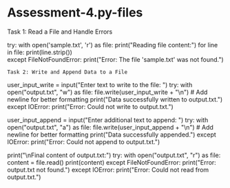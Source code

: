 # Assessment-4.py-files
 
Task 1: Read a File and Handle Errors

try:
    with open('sample.txt', 'r') as file:
        print("Reading file content:")
        for line in file:
            print(line.strip())  
except FileNotFoundError:
    print("Error: The file 'sample.txt' was not found.")
    
    Task 2: Write and Append Data to a File
 
user_input_write = input("Enter text to write to the file: ")
try:
    with open("output.txt", "w") as file:
        file.write(user_input_write + "\n")  # Add newline for better formatting
    print("Data successfully written to output.txt.")
except IOError:
    print("Error: Could not write to output.txt.")

user_input_append = input("Enter additional text to append: ")
try:
    with open("output.txt", "a") as file:
        file.write(user_input_append + "\n") # Add newline for better formatting
    print("Data successfully appended.")
except IOError:
    print("Error: Could not append to output.txt.")

print("\nFinal content of output.txt:")
try:
    with open("output.txt", "r") as file:
        content = file.read()
        print(content)
except FileNotFoundError:
    print("Error: output.txt not found.")
except IOError:
    print("Error: Could not read from output.txt.") 
